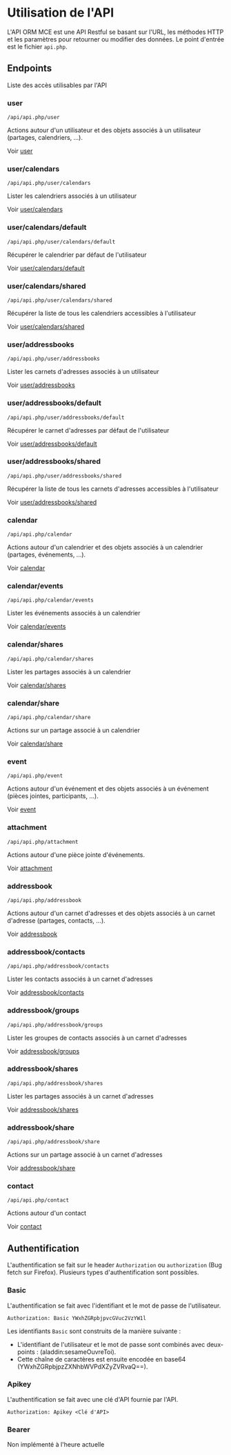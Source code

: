 # Utilisation de l'API

L'API ORM MCE est une API Restful se basant sur l'URL, les méthodes HTTP et les paramètres pour retourner ou modifier des données. Le point d'entrée est le fichier `api.php`.

## Endpoints

Liste des accès utilisables par l'API

### user

```url
/api/api.php/user
```

Actions autour d'un utilisateur et des objets associés à un utilisateur (partages, calendriers, ...).

Voir [user](user/README.md#user)

### user/calendars

```url
/api/api.php/user/calendars
```

Lister les calendriers associés à un utilisateur

Voir [user/calendars](user/calendars/README.md#usercalendars)

### user/calendars/default

```url
/api/api.php/user/calendars/default
```

Récupérer le calendrier par défaut de l'utilisateur

Voir [user/calendars/default](user/calendars/default/README.md#usercalendarsdefault)

### user/calendars/shared

```url
/api/api.php/user/calendars/shared
```

Récupérer la liste de tous les calendriers accessibles à l'utilisateur

Voir [user/calendars/shared](user/calendars/shared/README.md#usercalendarsshared)

### user/addressbooks

```url
/api/api.php/user/addressbooks
```

Lister les carnets d'adresses associés à un utilisateur

Voir [user/addressbooks](user/addressbooks/README.md#useraddressbooks)

### user/addressbooks/default

```url
/api/api.php/user/addressbooks/default
```

Récupérer le carnet d'adresses par défaut de l'utilisateur

Voir [user/addressbooks/default](user/addressbooks/default/README.md#useraddressbooksdefault)

### user/addressbooks/shared

```url
/api/api.php/user/addressbooks/shared
```

Récupérer la liste de tous les carnets d'adresses accessibles à l'utilisateur

Voir [user/addressbooks/shared](user/addressbooks/shared/README.md#useraddressbooksshared)

### calendar

```url
/api/api.php/calendar
```

Actions autour d'un calendrier et des objets associés à un calendrier (partages, événements, ...).

Voir [calendar](calendar/README.md#calendar)

### calendar/events

```url
/api/api.php/calendar/events
```

Lister les événements associés à un calendrier

Voir [calendar/events](calendar/events/README.md#calendarevents)

### calendar/shares

```url
/api/api.php/calendar/shares
```

Lister les partages associés à un calendrier

Voir [calendar/shares](calendar/shares/README.md#calendarshares)

### calendar/share

```url
/api/api.php/calendar/share
```

Actions sur un partage associé à un calendrier

Voir [calendar/share](calendar/share/README.md#calendarshare)

### event

```url
/api/api.php/event
```

Actions autour d'un événement et des objets associés à un événement (pièces jointes, participants, ...).

Voir [event](event/README.md#event)

### attachment

```url
/api/api.php/attachment
```

Actions autour d'une pièce jointe d'événements.

Voir [attachment](attachment/README.md#attachment)

### addressbook

```url
/api/api.php/addressbook
```

Actions autour d'un carnet d'adresses et des objets associés à un carnet d'adresse (partages, contacts, ...).

Voir [addressbook](addressbook/README.md#addressbook)

### addressbook/contacts

```url
/api/api.php/addressbook/contacts
```

Lister les contacts associés à un carnet d'adresses

Voir [addressbook/contacts](addressbook/contacts/README.md#addressbookcontacts)

### addressbook/groups

```url
/api/api.php/addressbook/groups
```

Lister les groupes de contacts associés à un carnet d'adresses

Voir [addressbook/groups](addressbook/groups/README.md#addressbookgroups)

### addressbook/shares

```url
/api/api.php/addressbook/shares
```

Lister les partages associés à un carnet d'adresses

Voir [addressbook/shares](addressbook/shares/README.md#addressbookshares)

### addressbook/share

```url
/api/api.php/addressbook/share
```

Actions sur un partage associé à un carnet d'adresses

Voir [addressbook/share](addressbook/share/README.md#addressbookshare)

### contact

```url
/api/api.php/contact
```

Actions autour d'un contact

Voir [contact](contact/README.md#contact)

## Authentification

L'authentification se fait sur le header `Authorization` ou `authorization` (Bug fetch sur Firefox). Plusieurs types d'authentification sont possibles.

### Basic

L'authentification se fait avec l'identifiant et le mot de passe de l'utilisateur.

```header
Authorization: Basic YWxhZGRpbjpvcGVuc2VzYW1l
```

Les identifiants `Basic` sont construits de la manière suivante :
 - L'identifiant de l'utilisateur et le mot de passe sont combinés avec deux-points : (aladdin:sesameOuvreToi).
 - Cette chaîne de caractères est ensuite encodée en base64 (YWxhZGRpbjpzZXNhbWVPdXZyZVRvaQ==).

### Apikey

L'authentification se fait avec une clé d'API fournie par l'API.

```header
Authorization: Apikey <Clé d'API>
```

### Bearer

Non implémenté à l'heure actuelle